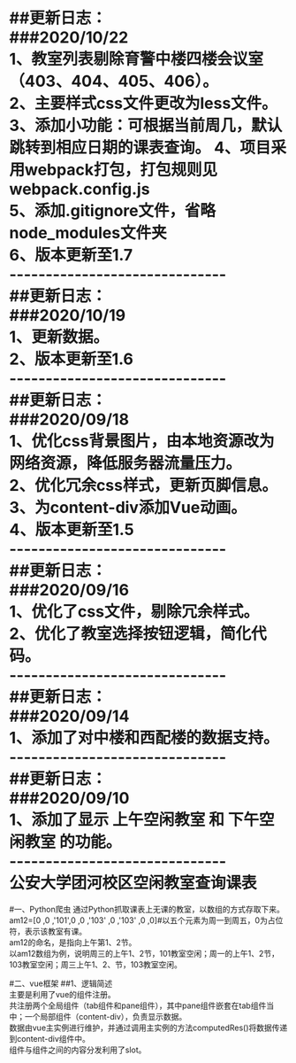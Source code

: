 ##更新日志：<br>
###2020/10/22<br>
1、教室列表剔除育警中楼四楼会议室（403、404、405、406）。<br>
2、主要样式css文件更改为less文件。<br>
3、添加小功能：可根据当前周几，默认跳转到相应日期的课表查询。
4、项目采用webpack打包，打包规则见webpack.config.js<br>
5、添加.gitignore文件，省略node_modules文件夹<br>
6、版本更新至1.7<br>
------------------------------<br>
##更新日志：<br>
###2020/10/19<br>
1、更新数据。<br>
2、版本更新至1.6<br>
------------------------------<br>
##更新日志：<br>
###2020/09/18<br>
1、优化css背景图片，由本地资源改为网络资源，降低服务器流量压力。<br>
2、优化冗余css样式，更新页脚信息。<br>
3、为content-div添加Vue动画。<br>
4、版本更新至1.5<br>
------------------------------<br>
##更新日志：<br>
###2020/09/16<br>
1、优化了css文件，剔除冗余样式。<br>
2、优化了教室选择按钮逻辑，简化代码。<br>
------------------------------<br>
##更新日志：<br>
###2020/09/14<br>
1、添加了对中楼和西配楼的数据支持。<br>
------------------------------<br>
##更新日志：<br>
###2020/09/10<br>
1、添加了显示 上午空闲教室 和 下午空闲教室 的功能。<br>
------------------------------<br>
公安大学团河校区空闲教室查询课表
===
#一、Python爬虫
通过Python抓取课表上无课的教室，以数组的方式存取下来。<br>
am12=[0 ,0 ,'101',0 ,0 ,'103' ,0 ,'103' ,0 ,0]#以五个元素为周一到周五，0为占位符，表示该教室有课。<br>
am12的命名，是指向上午第1、2节。<br>
以am12数组为例，说明周三的上午1、2节，101教室空闲；周一的上午1、2节，103教室空闲；周三上午1、2、节，103教室空闲。<br>

#二、vue框架
##1、逻辑简述<br>
主要是利用了vue的组件注册。<br>
共注册两个全局组件（tab组件和pane组件），其中pane组件嵌套在tab组件当中；一个局部组件（content-div），负责显示数据。<br>
数据由vue主实例进行维护，并通过调用主实例的方法computedRes()将数据传递到content-div组件中。<br>
组件与组件之间的内容分发利用了slot。<br>
